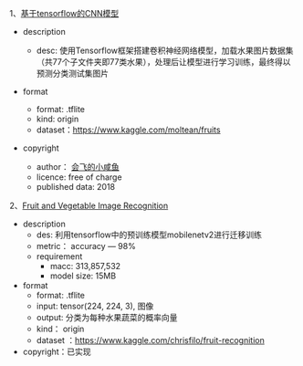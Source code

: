 1、[基于tensorflow的CNN模型](https://blog.csdn.net/power520243/article/details/82709922)

- description

    - desc:  使用Tensorflow框架搭建卷积神经网络模型，加载水果图片数据集（共77个子文件夹即77类水果），处理后让模型进行学习训练，最终得以预测分类测试集图片

- format
    - format: .tflite
    - kind: origin 
    - dataset：https://www.kaggle.com/moltean/fruits
- copyright

    - author： [会飞的小咸鱼](https://blog.csdn.net/power520243)
    - licence: free of charge
    - published data: 2018

2、[Fruit and Vegetable Image Recognition](https://www.kaggle.com/vivek2509/fruit-and-vegetable-image-recognition)

- description
    - des: 利用tensorflow中的预训练模型mobilenetv2进行迁移训练
    - metric： accuracy — 98%
    - requirement
        - macc: 313,857,532
        - model size: 15MB
- format
    - format: .tflite
    - input:  tensor(224, 224, 3), 图像
    - output: 分类为每种水果蔬菜的概率向量
    - kind： origin
    - dataset ：https://www.kaggle.com/chrisfilo/fruit-recognition
- copyright：已实现 





